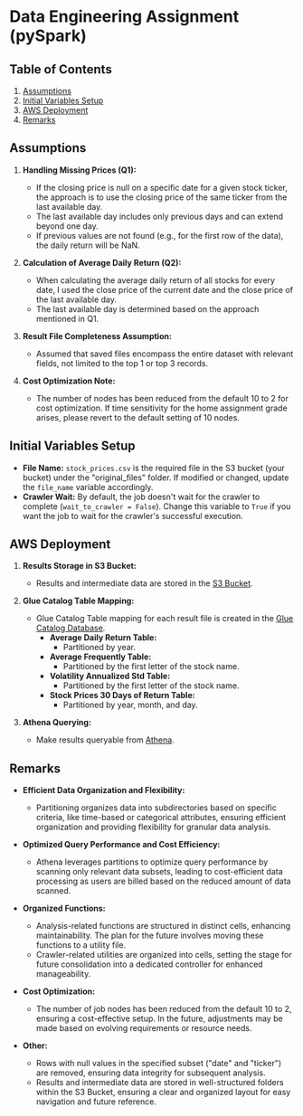 # Data Engineering Assignment (pySpark)

## Table of Contents
1. [Assumptions](#assumptions)
2. [Initial Variables Setup](#initial-variables-setup)
3. [AWS Deployment](#aws-deployment)
4. [Remarks](#remarks)

## Assumptions
1. **Handling Missing Prices (Q1):**
   - If the closing price is null on a specific date for a given stock ticker, the approach is to use the closing price of the same ticker from the last available day.
   - The last available day includes only previous days and can extend beyond one day.
   - If previous values are not found (e.g., for the first row of the data), the daily return will be NaN.

2. **Calculation of Average Daily Return (Q2):**
   - When calculating the average daily return of all stocks for every date, I used the close price of the current date and the close price of the last available day.
   - The last available day is determined based on the approach mentioned in Q1.

3. **Result File Completeness Assumption:**
   - Assumed that saved files encompass the entire dataset with relevant fields, not limited to the top 1 or top 3 records.

4. **Cost Optimization Note:**
   - The number of nodes has been reduced from the default 10 to 2 for cost optimization. If time sensitivity for the home assignment grade arises, please revert to the default setting of 10 nodes.

## Initial Variables Setup
- **File Name:** `stock_prices.csv` is the required file in the S3 bucket (your bucket) under the "original_files" folder. If modified or changed, update the `file_name` variable accordingly.
- **Crawler Wait:** By default, the job doesn't wait for the crawler to complete (`wait_to_crawler = False`). Change this variable to `True` if you want the job to wait for the crawler's successful execution.

## AWS Deployment
1. **Results Storage in S3 Bucket:**
   - Results and intermediate data are stored in the [S3 Bucket](https://s3.console.aws.amazon.com/s3/buckets/aws-glue-home-assignment-or-azar?region=us-east-1&bucketType=general&tab=objects).

2. **Glue Catalog Table Mapping:**
   - Glue Catalog Table mapping for each result file is created in the [Glue Catalog Database](https://us-east-1.console.aws.amazon.com/glue/home?region=us-east-1#/v2/data-catalog/databases/view/aws-glue-home-assignment-or-azar-db?catalogId=249751718460).
      - **Average Daily Return Table:**
         - Partitioned by year.
      - **Average Frequently Table:**
         - Partitioned by the first letter of the stock name.
      - **Volatility Annualized Std Table:**
         - Partitioned by the first letter of the stock name.
      - **Stock Prices 30 Days of Return Table:**
         - Partitioned by year, month, and day.

3. **Athena Querying:**
   - Make results queryable from [Athena](https://us-east-1.console.aws.amazon.com/athena/home?region=us-east-1#/query-editor).

## Remarks
- **Efficient Data Organization and Flexibility:** 
   - Partitioning organizes data into subdirectories based on specific criteria, like time-based or categorical attributes, ensuring efficient organization and providing flexibility for granular data analysis.

- **Optimized Query Performance and Cost Efficiency:** 
   - Athena leverages partitions to optimize query performance by scanning only relevant data subsets, leading to cost-efficient data processing as users are billed based on the reduced amount of data scanned.

- **Organized Functions:**
   - Analysis-related functions are structured in distinct cells, enhancing maintainability. The plan for the future involves moving these functions to a utility file.
   - Crawler-related utilities are organized into cells, setting the stage for future consolidation into a dedicated controller for enhanced manageability.

- **Cost Optimization:**
   - The number of job nodes has been reduced from the default 10 to 2, ensuring a cost-effective setup. In the future, adjustments may be made based on evolving requirements or resource needs.

- **Other:**
   - Rows with null values in the specified subset ("date" and "ticker") are removed, ensuring data integrity for subsequent analysis.
   - Results and intermediate data are stored in well-structured folders within the S3 Bucket, ensuring a clear and organized layout for easy navigation and future reference.
